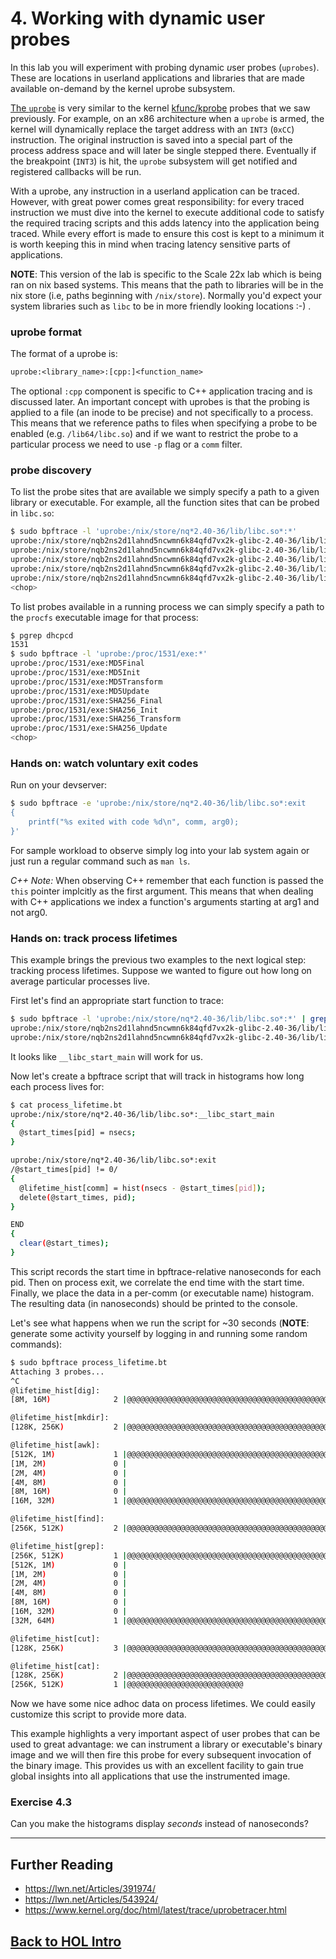 # 4. Working with dynamic user probes


In this lab you will experiment with probing dynamic *u*ser probes (`uprobes`). These are locations in userland applications and libraries that are made available on-demand by the kernel uprobe subsystem. 

[The `uprobe`](https://bpftrace.org/docs/v0.21.x.html#probes-uprobe) is very similar to the kernel [kfunc/kprobe](./kernel-probes) probes that we saw previously. For example, on an x86 architecture when a `uprobe` is armed, the
kernel will dynamically replace the target address with an `INT3` (`0xCC`) instruction.
The original instruction is saved into a special part of the process address space and will later be single stepped there. Eventually if the breakpoint (`INT3`)
is hit, the `uprobe` subsystem will get notified and registered callbacks will be run.

With a uprobe, any instruction in a userland application can be traced. However, with great power comes great responsibility: for every traced instruction we must dive into the kernel to execute additional code to satisfy the required tracing scripts and this adds latency into the application being traced. While every effort is made to ensure this cost is kept to a minimum it is worth keeping this in mind when tracing latency sensitive parts of applications.

**NOTE**: This version of the lab is specific to the Scale 22x lab which is being ran on nix based systems. This means that the path to libraries will be in the nix store (i.e, paths beginning with `/nix/store`). Normally you'd expect your system libraries such as `libc` to be in more friendly looking locations :-) .

### uprobe format

The format of a uprobe is:

```txt
uprobe:<library_name>:[cpp:]<function_name>
```

The optional `:cpp` component is specific to C++ application tracing and is discussed later. An important concept with uprobes is that the probing is applied to a file (an inode to be precise) and not specifically to a process. This means that we reference paths to files when specifying a probe to be enabled (e.g. `/lib64/libc.so`) and if we want to restrict the probe to a particular process we need to use `-p` flag or a `comm` filter.

### probe discovery

To list the probe sites that are available we simply specify a path to a given library or executable. For example, all the function sites that can be probed in `libc.so`:

```sh
$ sudo bpftrace -l 'uprobe:/nix/store/nq*2.40-36/lib/libc.so*:*'
uprobe:/nix/store/nqb2ns2d1lahnd5ncwmn6k84qfd7vx2k-glibc-2.40-36/lib/libc.so.6:_Exit
uprobe:/nix/store/nqb2ns2d1lahnd5ncwmn6k84qfd7vx2k-glibc-2.40-36/lib/libc.so.6:_Fork
uprobe:/nix/store/nqb2ns2d1lahnd5ncwmn6k84qfd7vx2k-glibc-2.40-36/lib/libc.so.6:_IO_adjust_column
uprobe:/nix/store/nqb2ns2d1lahnd5ncwmn6k84qfd7vx2k-glibc-2.40-36/lib/libc.so.6:_IO_adjust_wcolumn
uprobe:/nix/store/nqb2ns2d1lahnd5ncwmn6k84qfd7vx2k-glibc-2.40-36/lib/libc.so.6:_IO_cleanup
<chop>
```

To list probes available in a running process we can simply specify a path to the `procfs` executable image for that process:

```sh
$ pgrep dhcpcd
1531
$ sudo bpftrace -l 'uprobe:/proc/1531/exe:*'
uprobe:/proc/1531/exe:MD5Final
uprobe:/proc/1531/exe:MD5Init
uprobe:/proc/1531/exe:MD5Transform
uprobe:/proc/1531/exe:MD5Update
uprobe:/proc/1531/exe:SHA256_Final
uprobe:/proc/1531/exe:SHA256_Init
uprobe:/proc/1531/exe:SHA256_Transform
uprobe:/proc/1531/exe:SHA256_Update
<chop>
```


### Hands on: watch voluntary exit codes

Run on your devserver:

```sh
$ sudo bpftrace -e 'uprobe:/nix/store/nq*2.40-36/lib/libc.so*:exit
{
    printf("%s exited with code %d\n", comm, arg0);
}'
```

For sample workload to observe simply log into your lab system again or just run a regular command such as `man ls`.

*C++ Note:* When observing C++ remember that each function is passed the `this` pointer implcitly as the first argument. This means that when dealing with C++ applications we index a function's arguments starting at arg1 and not arg0.


### Hands on: track process lifetimes

This example brings the previous two examples to the next logical step:
tracking process lifetimes. Suppose we wanted to figure out how long on
average particular processes live.

First let's find an appropriate start function to trace:

```sh
$ sudo bpftrace -l 'uprobe:/nix/store/nq*2.40-36/lib/libc.so*:*' | grep libc_start
uprobe:/nix/store/nqb2ns2d1lahnd5ncwmn6k84qfd7vx2k-glibc-2.40-36/lib/libc.so.6:__libc_start_call_main
uprobe:/nix/store/nqb2ns2d1lahnd5ncwmn6k84qfd7vx2k-glibc-2.40-36/lib/libc.so.6:__libc_start_main
```

It looks like `__libc_start_main` will work for us.

Now let's create a bpftrace script that will track in histograms how long
each process lives for:

```sh
$ cat process_lifetime.bt
uprobe:/nix/store/nq*2.40-36/lib/libc.so*:__libc_start_main
{
  @start_times[pid] = nsecs;
}

uprobe:/nix/store/nq*2.40-36/lib/libc.so*:exit
/@start_times[pid] != 0/
{
  @lifetime_hist[comm] = hist(nsecs - @start_times[pid]);
  delete(@start_times, pid);
}

END
{
  clear(@start_times);
}
```

This script records the start time in bpftrace-relative nanoseconds for each
pid. Then on process exit, we correlate the end time with the start time.
Finally, we place the data in a per-comm (or executable name) histogram.
The resulting data (in nanoseconds) should be printed to the console.

Let's see what happens when we run the script for ~30 seconds (**NOTE**: generate some activity yourself by logging in and running some random commands):
```sh
$ sudo bpftrace process_lifetime.bt
Attaching 3 probes...
^C
@lifetime_hist[dig]:
[8M, 16M)              2 |@@@@@@@@@@@@@@@@@@@@@@@@@@@@@@@@@@@@@@@@@@@@@@@@@@@@|

@lifetime_hist[mkdir]:
[128K, 256K)           2 |@@@@@@@@@@@@@@@@@@@@@@@@@@@@@@@@@@@@@@@@@@@@@@@@@@@@|

@lifetime_hist[awk]:
[512K, 1M)             1 |@@@@@@@@@@@@@@@@@@@@@@@@@@@@@@@@@@@@@@@@@@@@@@@@@@@@|
[1M, 2M)               0 |                                                    |
[2M, 4M)               0 |                                                    |
[4M, 8M)               0 |                                                    |
[8M, 16M)              0 |                                                    |
[16M, 32M)             1 |@@@@@@@@@@@@@@@@@@@@@@@@@@@@@@@@@@@@@@@@@@@@@@@@@@@@|

@lifetime_hist[find]:
[256K, 512K)           2 |@@@@@@@@@@@@@@@@@@@@@@@@@@@@@@@@@@@@@@@@@@@@@@@@@@@@|

@lifetime_hist[grep]:
[256K, 512K)           1 |@@@@@@@@@@@@@@@@@@@@@@@@@@@@@@@@@@@@@@@@@@@@@@@@@@@@|
[512K, 1M)             0 |                                                    |
[1M, 2M)               0 |                                                    |
[2M, 4M)               0 |                                                    |
[4M, 8M)               0 |                                                    |
[8M, 16M)              0 |                                                    |
[16M, 32M)             0 |                                                    |
[32M, 64M)             1 |@@@@@@@@@@@@@@@@@@@@@@@@@@@@@@@@@@@@@@@@@@@@@@@@@@@@|

@lifetime_hist[cut]:
[128K, 256K)           3 |@@@@@@@@@@@@@@@@@@@@@@@@@@@@@@@@@@@@@@@@@@@@@@@@@@@@|

@lifetime_hist[cat]:
[128K, 256K)           2 |@@@@@@@@@@@@@@@@@@@@@@@@@@@@@@@@@@@@@@@@@@@@@@@@@@@@|
[256K, 512K)           1 |@@@@@@@@@@@@@@@@@@@@@@@@@@                          |
```

Now we have some nice adhoc data on process lifetimes. We could easily customize
this script to provide more data.

This example highlights a very important aspect of user probes that can be used to great advantage: we can instrument a library or executable's binary image and we will then fire this probe for every subsequent invocation of the binary image. This provides us with an excellent facility to gain true global insights into all applications that use the instrumented image.

### Exercise 4.3

Can you make the histograms display _seconds_ instead of nanoseconds?

---

## Further Reading

* https://lwn.net/Articles/391974/
* https://lwn.net/Articles/543924/
* https://www.kernel.org/doc/html/latest/trace/uprobetracer.html

## [Back to HOL Intro](./intro)
